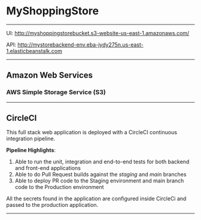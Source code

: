 # MyShoppingStore

---

UI:  http://myshoppingstorebucket.s3-website-us-east-1.amazonaws.com/

API: http://mystorebackend-env.eba-jydy275n.us-east-1.elasticbeanstalk.com

---


## Amazon Web Services

### AWS Simple Storage Service (S3)

---

## CircleCI

This full stack web application is deployed with a CircleCI continuous integration pipeline.


**Pipeline Highlights**:
1. Able to run the unit, integration and end-to-end tests for both backend and front-end applications
2. Able to do Pull Request builds against the *staging* and *main* branches
3. Able to deploy PR code to the Staging environment and main branch code to the Production environment

All the secrets found in the application are configured inside CircleCi and passed to the production application.

---


